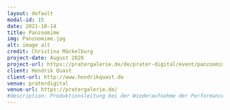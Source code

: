```yaml
---
layout: default
modal-id: 15
date: 2021-10-14
title: Panzoomime
img: Panzoomime.jpg
alt: image alt
credit: Christina Mäckelburg
project-date: August 2020
project-url: https://pratergalerie.de/de/prater-digital/event/panzoomime-digitale-krebskultur/
client: Hendrik Quast
client-url: http://www.hendrikquast.de
venue: praterdigital
venue-url: https://pratergalerie.de/
#description: Produktionsleitung bei der Wiederaufnahme der Performance "Fortune Teller" des Berliner Performanceduos <a href="http://www.quastknoblich.de">Quast & Knoblich</a> in den Sophiensälen / Berlin - Erstellung des Finanzplans, Betreuung des Budgets, Erstellen von Zeitplänen, Kommunikation mit Spielort und Beteiligten, Organisation und Betreuung der Proben und Aufführungen, sowie Abrechnung des Projekts.
---
```

